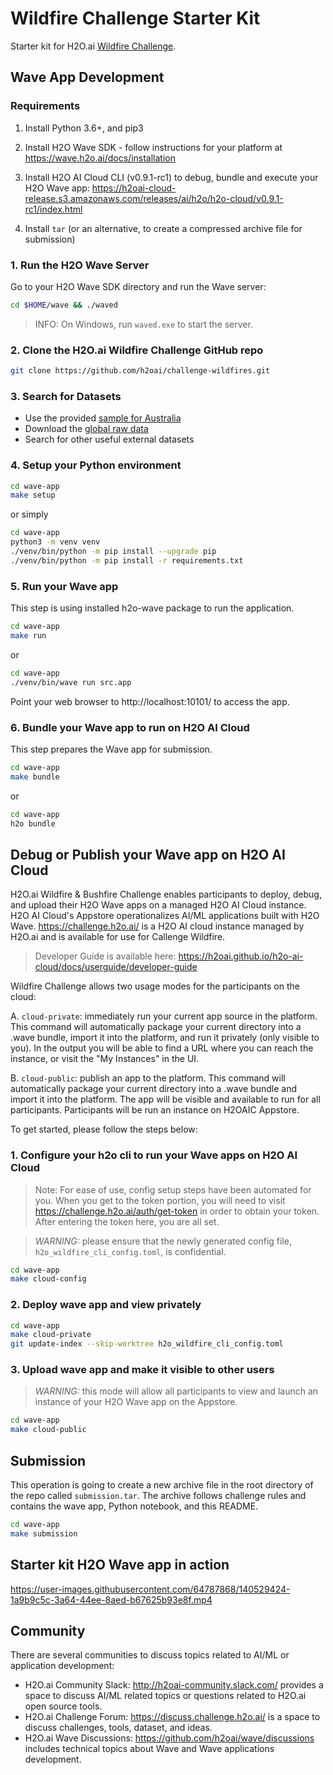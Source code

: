 # Wildfire Challenge Starter Kit

Starter kit for H2O.ai [Wildfire Challenge](https://www.h2o.ai/wildfire).

## Wave App Development

### Requirements

1. Install Python 3.6+, and pip3

2. Install H2O Wave SDK - follow instructions for your platform at https://wave.h2o.ai/docs/installation

3. Install H2O AI Cloud CLI (v0.9.1-rc1) to debug, bundle and execute your H2O Wave app: 
   https://h2oai-cloud-release.s3.amazonaws.com/releases/ai/h2o/h2o-cloud/v0.9.1-rc1/index.html

4. Install `tar` (or an alternative, to create a compressed archive file for submission)

### 1. Run the H2O Wave Server

Go to your H2O Wave SDK directory and run the Wave server:

```bash
cd $HOME/wave && ./waved
```
> INFO: On Windows, run `waved.exe` to start the server.


### 2. Clone the H2O.ai Wildfire Challenge GitHub repo

```bash
git clone https://github.com/h2oai/challenge-wildfires.git
```

### 3. Search for Datasets
 * Use the provided [sample for Australia](https://github.com/h2oai/challenge-wildfires/tree/main/notebook/data/australia_fire_daily.csv.gz)
 * Download the [global raw data](https://github.com/h2oai/challenge-wildfires/tree/main/notebook/data)
 * Search for other useful external datasets

### 4. Setup your Python environment

```bash
cd wave-app
make setup
```
or simply
```bash
cd wave-app
python3 -m venv venv
./venv/bin/python -m pip install --upgrade pip
./venv/bin/python -m pip install -r requirements.txt
```

### 5. Run your Wave app

This step is using installed h2o-wave package to run the application.

```bash
cd wave-app
make run
```
or
```bash
cd wave-app
./venv/bin/wave run src.app
```

Point your web browser to http://localhost:10101/ to access the app.

### 6. Bundle your Wave app to run on H2O AI Cloud

This step prepares the Wave app for submission.

```bash
cd wave-app
make bundle
```
or
```bash
cd wave-app
h2o bundle
```

## Debug or Publish your Wave app on H2O AI Cloud

H2O.ai Wildfire & Bushfire Challenge enables participants to deploy, debug, and upload their H2O Wave apps on a managed H2O AI Cloud instance. H2O AI Cloud's Appstore operationalizes AI/ML applications built with H2O Wave. https://challenge.h2o.ai/ is a H2O AI cloud instance managed by H2O.ai and is available for use for Callenge Wildfire.

> Developer Guide is available here: https://h2oai.github.io/h2o-ai-cloud/docs/userguide/developer-guide

Wildfire Challenge allows two usage modes for the participants on the cloud:

A. `cloud-private`: immediately run your current app source in the platform. This command will automatically package your current directory into a .wave bundle, import it into the platform, and run it privately (only visible to you). In the output you will be able to find a URL where you can reach the instance, or visit the "My Instances" in the UI.

B. `cloud-public`: publish an app to the platform. This command will automatically package your current directory into a .wave bundle and import it into the platform. The app will be visible and available to run for all participants. Participants will be run an instance on H2OAIC Appstore.

To get started, please follow the steps below:

### 1. Configure your h2o cli to run your Wave apps on H2O AI Cloud

> Note: For ease of use, config setup steps have been automated for you. When you get to the token portion, you will need to visit https://challenge.h2o.ai/auth/get-token in order to obtain your token. After entering the token here, you are all set.

> _WARNING:_ please ensure that the newly generated config file, `h2o_wildfire_cli_config.toml`, is confidential.

```bash
cd wave-app
make cloud-config
```


### 2. Deploy wave app and view privately

```bash
cd wave-app
make cloud-private
git update-index --skip-worktree h2o_wildfire_cli_config.toml
```

### 3. Upload wave app and make it visible to other users

> _WARNING:_ this mode will allow all participants to view and launch an instance of your H2O Wave app on the Appstore.

```bash
cd wave-app
make cloud-public
```

## Submission

This operation is going to create a new archive file in the root directory of the repo called `submission.tar`. The archive follows challenge rules and contains the wave app, Python notebook, and this README.

```bash
cd wave-app
make submission
```


## Starter kit H2O Wave app in action

https://user-images.githubusercontent.com/64787868/140529424-1a9b9c5c-3a64-44ee-8aed-b67625b93e8f.mp4


## Community

There are several communities to discuss topics related to AI/ML or application development:

- H2O.ai Community Slack: http://h2oai-community.slack.com/ provides a space to discuss AI/ML related topics or questions related to H2O.ai open source tools.
- H2O.ai Challenge Forum: https://discuss.challenge.h2o.ai/ is a space to discuss challenges, tools, dataset, and ideas.
- H2O.ai Wave Discussions: https://github.com/h2oai/wave/discussions includes technical topics about Wave and Wave applications development.
